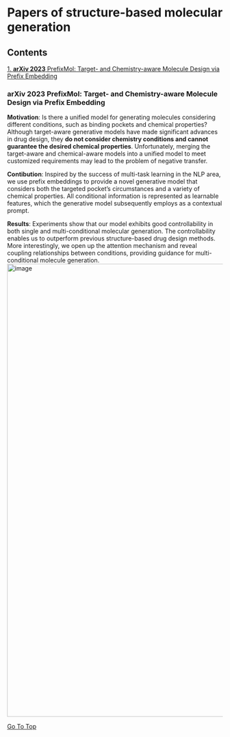 # Papers of structure-based molecular generation

## Contents

[1.  **arXiv 2023** PrefixMol: Target- and Chemistry-aware Molecule Design via Prefix Embedding ](#1.)





### <a id="1."> **arXiv 2023** PrefixMol: Target- and Chemistry-aware Molecule Design via Prefix Embedding</a>  

**Motivation**:
Is there a unified model for generating molecules considering different conditions, such as binding pockets and chemical properties? Although target-aware generative models have made significant advances in drug design, they **do not consider chemistry conditions and cannot guarantee the desired chemical properties**. Unfortunately, merging the target-aware and chemical-aware models into a unified model to meet customized requirements may lead to the problem of negative transfer.

**Contibution**:
Inspired by the success of multi-task learning in the NLP area, we use prefix embeddings to provide a novel generative model that considers both the targeted pocket’s circumstances and a variety of chemical properties. All conditional information is represented as learnable features, which the generative model subsequently employs as a contextual prompt. 

**Results**:
Experiments show that our model exhibits good controllability in both single and multi-conditional molecular generation. The controllability enables us to outperform previous structure-based drug design methods. More interestingly, we open up the attention mechanism and reveal coupling relationships between conditions, providing guidance for multi-conditional molecule generation.
<img width="1058" alt="image" src="https://github.com/IsXudongZhang/Papers-for-structure-based-molecular-generation/assets/105139522/f9e2995d-c7ce-4fb5-93b6-f76023ba725e">

[Go To Top](#top)

<br>
